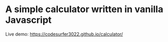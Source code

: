 # A simple calculator written in vanilla Javascript

Live demo: https://codesurfer3022.github.io/calculator/